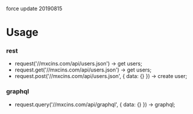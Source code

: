force update 20190815

# Usage

### rest
* request('//mxcins.com/api/users.json') -> get users;
* request.get('//mxcins.com/api/users.json') -> get users;
* request.post('//mxcins.com/api/users.json', { data: {} }) -> create user;

### graphql
* request.query('//mxcins.com/api/graphql', { data: {} }) -> graphql;